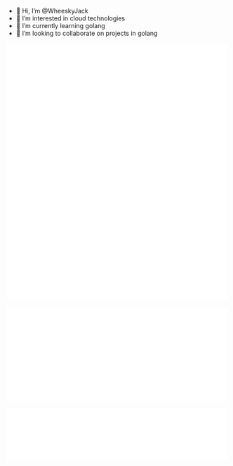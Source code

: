 - 👋 Hi, I’m @WheeskyJack
- 👀 I’m interested in cloud technologies
- 🌱 I’m currently learning golang
- 💞️ I’m looking to collaborate on projects in golang


![Metrics](/github-metrics.svg)


![Metrics1](/metrics.plugin.achievements.svg)


![Metrics2](/metrics.plugin.habits.facts.svg)
<!---
WheeskyJack/WheeskyJack is a ✨ special ✨ repository because its `README.md` (this file) appears on your GitHub profile.
You can click the Preview link to take a look at your changes.
--->
